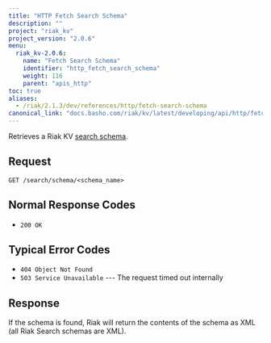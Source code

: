 ```yaml
---
title: "HTTP Fetch Search Schema"
description: ""
project: "riak_kv"
project_version: "2.0.6"
menu:
  riak_kv-2.0.6:
    name: "Fetch Search Schema"
    identifier: "http_fetch_search_schema"
    weight: 116
    parent: "apis_http"
toc: true
aliases:
  - /riak/2.1.3/dev/references/http/fetch-search-schema
canonical_link: "docs.basho.com/riak/kv/latest/developing/api/http/fetch-search-schema.md"
---
```


Retrieves a Riak KV [search schema](/riak/kv/2.0.6/developing/usage/search-schemas).

## Request

```
GET /search/schema/<schema_name>
```

## Normal Response Codes

* `200 OK`

## Typical Error Codes

* `404 Object Not Found`
* `503 Service Unavailable` --- The request timed out internally

## Response

If the schema is found, Riak will return the contents of the schema as
XML (all Riak Search schemas are XML).
